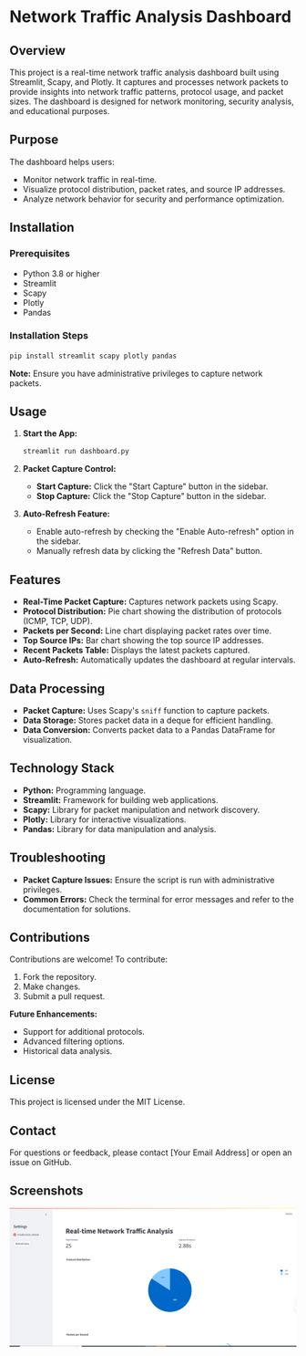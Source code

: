 # Network Traffic Analysis Dashboard

## Overview

This project is a real-time network traffic analysis dashboard built using Streamlit, Scapy, and Plotly. It captures and processes network packets to provide insights into network traffic patterns, protocol usage, and packet sizes. The dashboard is designed for network monitoring, security analysis, and educational purposes.

## Purpose

The dashboard helps users:

- Monitor network traffic in real-time.
- Visualize protocol distribution, packet rates, and source IP addresses.
- Analyze network behavior for security and performance optimization.

## Installation

### Prerequisites

- Python 3.8 or higher
- Streamlit
- Scapy
- Plotly
- Pandas

### Installation Steps

```bash
pip install streamlit scapy plotly pandas
```

**Note:** Ensure you have administrative privileges to capture network packets.

## Usage

1. **Start the App:**

   ```bash
   streamlit run dashboard.py
   ```

2. **Packet Capture Control:**

   - **Start Capture:** Click the "Start Capture" button in the sidebar.
   - **Stop Capture:** Click the "Stop Capture" button in the sidebar.

3. **Auto-Refresh Feature:**

   - Enable auto-refresh by checking the "Enable Auto-refresh" option in the sidebar.
   - Manually refresh data by clicking the "Refresh Data" button.

## Features

- **Real-Time Packet Capture:** Captures network packets using Scapy.
- **Protocol Distribution:** Pie chart showing the distribution of protocols (ICMP, TCP, UDP).
- **Packets per Second:** Line chart displaying packet rates over time.
- **Top Source IPs:** Bar chart showing the top source IP addresses.
- **Recent Packets Table:** Displays the latest packets captured.
- **Auto-Refresh:** Automatically updates the dashboard at regular intervals.

## Data Processing

- **Packet Capture:** Uses Scapy's `sniff` function to capture packets.
- **Data Storage:** Stores packet data in a deque for efficient handling.
- **Data Conversion:** Converts packet data to a Pandas DataFrame for visualization.

## Technology Stack

- **Python:** Programming language.
- **Streamlit:** Framework for building web applications.
- **Scapy:** Library for packet manipulation and network discovery.
- **Plotly:** Library for interactive visualizations.
- **Pandas:** Library for data manipulation and analysis.

## Troubleshooting

- **Packet Capture Issues:** Ensure the script is run with administrative privileges.
- **Common Errors:** Check the terminal for error messages and refer to the documentation for solutions.

## Contributions

Contributions are welcome! To contribute:

1. Fork the repository.
2. Make changes.
3. Submit a pull request.

**Future Enhancements:**

- Support for additional protocols.
- Advanced filtering options.
- Historical data analysis.

## License

This project is licensed under the MIT License.

## Contact

For questions or feedback, please contact [Your Email Address] or open an issue on GitHub.

## Screenshots

![Dashboard Overview](dashboard.PNG)
